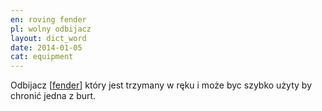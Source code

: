 ```yaml
---
en: roving fender
pl: wolny odbijacz
layout: dict_word
date: 2014-01-05
cat: equipment
---
```


Odbijacz [[fender](/dict/fender/)] który jest trzymany w ręku i może byc szybko użyty by chronić jedna z burt.